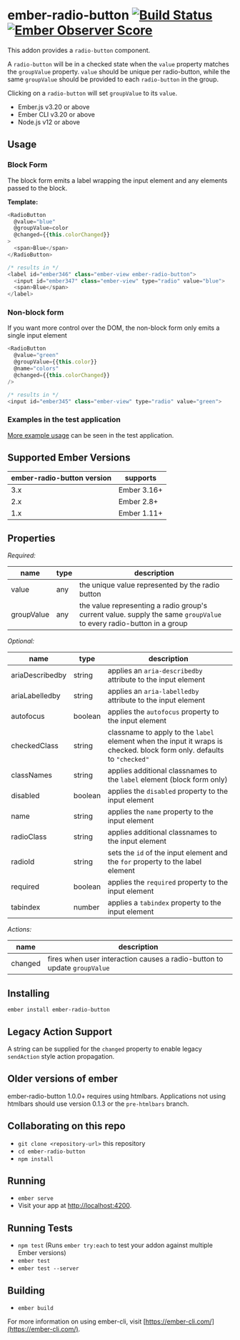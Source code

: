 # ember-radio-button [![Build Status](https://travis-ci.org/yapplabs/ember-radio-button.svg?branch=master)](https://travis-ci.org/yapplabs/ember-radio-button) [![Ember Observer Score](https://emberobserver.com/badges/ember-radio-button.svg)](https://emberobserver.com/addons/ember-radio-button)

This addon provides a `radio-button` component.

A `radio-button` will be in a checked state when the `value` property matches the `groupValue` property.
`value` should be unique per radio-button, while the same `groupValue` should be provided to each
`radio-button` in the group.

Clicking on a `radio-button` will set `groupValue` to its `value`.

* Ember.js v3.20 or above
* Ember CLI v3.20 or above
* Node.js v12 or above

## Usage
### Block Form

The block form emits a label wrapping the input element and any elements passed to the block.

**Template:**

```javascript
<RadioButton
  @value="blue"
  @groupValue=color
  @changed={{this.colorChanged}}
>
  <span>Blue</span>
</RadioButton>

/* results in */
<label id="ember346" class="ember-view ember-radio-button">
  <input id="ember347" class="ember-view" type="radio" value="blue">
  <span>Blue</span>
</label>
```

### Non-block form

If you want more control over the DOM, the non-block form only emits a single input element

```javascript
<RadioButton
  @value="green"
  @groupValue={{this.color}}
  @name="colors"
  @changed={{this.colorChanged}}
/>

/* results in */
<input id="ember345" class="ember-view" type="radio" value="green">
```

### Examples in the test application

[More example usage](https://github.com/yapplabs/ember-radio-button/tree/master/tests/dummy/app/components) can be seen in the test application.

## Supported Ember Versions

| ember-radio-button version | supports    |
| -------------------------- | ----------- |
| 3.x                        | Ember 3.16+ |
| 2.x                        | Ember 2.8+  |
| 1.x                        | Ember 1.11+ |

## Properties

_Required:_

| name       | type | description                                                                                                         |
| ---------- | ---- | ------------------------------------------------------------------------------------------------------------------- |
| value      | any  | the unique value represented by the radio button                                                                    |
| groupValue | any  | the value representing a radio group's current value. supply the same `groupValue` to every radio-button in a group |

_Optional:_

| name            | type    | description                                                                                                            |
| --------------- | ------- | ---------------------------------------------------------------------------------------------------------------------- |
| ariaDescribedby | string  | applies an `aria-describedby` attribute to the input element                                                           |
| ariaLabelledby  | string  | applies an `aria-labelledby` attribute to the input element                                                            |
| autofocus       | boolean | applies the `autofocus` property to the input element                                                                  |
| checkedClass    | string  | classname to apply to the `label` element when the input it wraps is checked. block form only. defaults to `"checked"` |
| classNames      | string  | applies additional classnames to the `label` element (block form only)                                                 |
| disabled        | boolean | applies the `disabled` property to the input element                                                                   |
| name            | string  | applies the `name` property to the input element                                                                       |
| radioClass      | string  | applies additional classnames to the input element                                                                     |
| radioId         | string  | sets the `id` of the input element and the `for` property to the label element                                         |
| required        | boolean | applies the `required` property to the input element                                                                   |
| tabindex        | number  | applies a `tabindex` property to the input element                                                                     |

_Actions:_

| name    | description                                                              |
| ------- | ------------------------------------------------------------------------ |
| changed | fires when user interaction causes a radio-button to update `groupValue` |

## Installing

`ember install ember-radio-button`

## Legacy Action Support

A string can be supplied for the `changed` property to enable legacy `sendAction` style action propagation.

## Older versions of ember

ember-radio-button 1.0.0+ requires using htmlbars.
Applications not using htmlbars should use version 0.1.3 or the `pre-htmlbars` branch.

## Collaborating on this repo

- `git clone <repository-url>` this repository
- `cd ember-radio-button`
- `npm install`

## Running

- `ember serve`
- Visit your app at [http://localhost:4200](http://localhost:4200).

## Running Tests

- `npm test` (Runs `ember try:each` to test your addon against multiple Ember versions)
- `ember test`
- `ember test --server`

## Building

- `ember build`

For more information on using ember-cli, visit [https://ember-cli.com/](https://ember-cli.com/).
